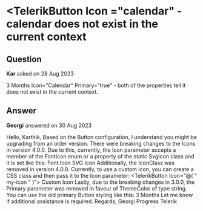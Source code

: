 # <TelerikButton Icon ="calendar" - calendar does not exist in the current context

## Question

**Kar** asked on 28 Aug 2023

<div class="btn-toolbar mb-2 mb-md-0"> <div class="btn-group mr-2"> <TelerikButton Icon="Calendar" Primary="true" OnClick="@(_=> DateRangeFilter(3))">3 Months</TelerikButton> Icon="Calendar" Primary="true" - both of the properties tell it does not exist in the current context.

## Answer

**Georgi** answered on 30 Aug 2023

Hello, Karthik, Based on the Button configuration, I understand you might be upgrading from an older version. There were breaking changes to the Icons in version 4.0.0. Due to this, currently, the Icon parameter accepts a member of the FontIcon enum or a property of the static SvgIcon class and it is set like this: <TelerikButton Icon="@FontIcon.Calendar"> Font Icon </TelerikButton> <TelerikButton Icon="@SvgIcon.Calendar"> SVG Icon </TelerikButton> Additionally, the IconClass was removed in version 4.0.0. Currently, to use a custom icon, you can create a CSS class and then pass it to the Icon parameter: <style>. my-icon { /* define a background image or a custom font icon here */ background: purple; /* dimensions and other base styles will usually come from another class */ width: 1em; height: 1em; font-size: 16px;
} </style> <TelerikButton Icon="@( " my-icon " )"> Custom Icon </TelerikButton> Lastly, due to the breaking changes in 3.0.0, the Primary parameter was removed in favour of ThemeColor of type string. You can use the old primary Button styling like this: <TelerikButton Icon="@SvgIcon.Calendar" ThemeColor="primary"> 3 Months </TelerikButton> Let me know if additional assistance is required. Regards, Georgi Progress Telerik
